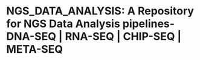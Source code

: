 # NGS_DATA_ANALYSIS: A Repository for NGS Data Analysis pipelines- DNA-SEQ | RNA-SEQ | CHIP-SEQ | META-SEQ
